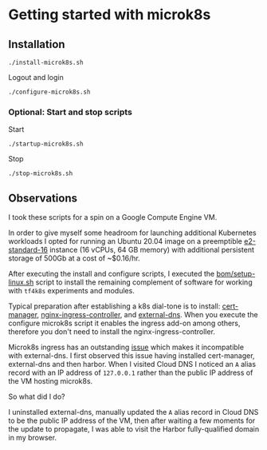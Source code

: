 # Getting started with microk8s

## Installation

```
./install-microk8s.sh
```

Logout and login

```
./configure-microk8s.sh
```

### Optional: Start and stop scripts

Start

```
./startup-microk8s.sh
```

Stop

```
./stop-microk8s.sh
```

## Observations

I took these scripts for a spin on a Google Compute Engine VM.

In order to give myself some headroom for launching additional Kubernetes workloads I opted for running an Ubuntu 20.04 image on a preemptible [e2-standard-16](https://cloud.google.com/compute/all-pricing#e2_standard_machine_types) instance (16 vCPUs, 64 GB memory) with additional persistent storage of 500Gb at a cost of ~$0.16/hr.

After executing the install and configure scripts, I executed the [bom/setup-linux.sh](../../../bom/setup-linux.sh) script to install the remaining complement of software for working with `tf4k8s` experiments and modules.

Typical preparation after establishing a k8s dial-tone is to install: [cert-manager](../../../experiments/gcp/certmanager), [nginx-ingress-controller](../../../experiments/k8s/nginx-ingress), and [external-dns](../../../experiments/gcp/external-dns).  When you execute the configure microk8s script it enables the ingress add-on among others, therefore you don't need to install the nginx-ingress-controller.

Microk8s ingress has an outstanding [issue](https://github.com/ubuntu/microk8s/issues/824) which makes it incompatible with external-dns.  I first observed this issue having installed cert-manager, external-dns and then harbor. When I visited Cloud DNS I noticed an `A` alias record with an IP address of `127.0.0.1` rather than the public IP address of the VM hosting microk8s.

So what did I do?

I uninstalled external-dns, manually updated the `A` alias record in Cloud DNS to be the public IP address of the VM, then after waiting a few moments for the update to propagate, I was able to visit the Harbor fully-qualified domain in my browser.
